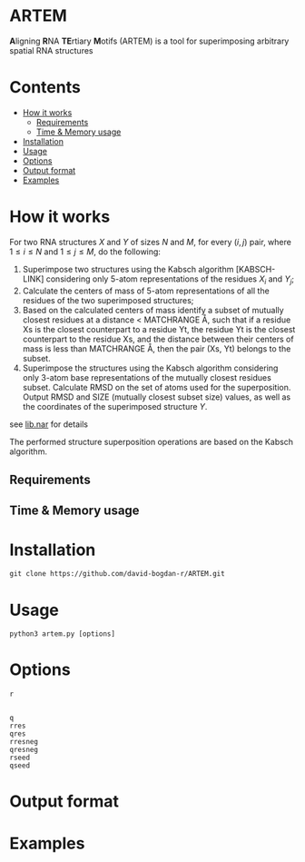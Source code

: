 # ARTEM

**A**ligning **R**NA **TE**rtiary **M**otifs (ARTEM) is a tool for superimposing arbitrary spatial RNA structures

# Contents
- [How it works](#how-it-works)
  - [Requirements](#requirements)
  - [Time & Memory usage](#time--memory-usage)
- [Installation](#installation)
- [Usage](#usage)
- [Options](#options)
- [Output format](#output-format)
- [Examples](#examples)


# How it works

For two RNA structures $X$ and $Y$ of sizes $N$ and $M$, for every $(i, j)$ pair, where $1 ≤ i ≤ N$ and $1 ≤ j ≤ M$, do the following:
1. Superimpose two structures using the Kabsch algorithm [KABSCH-LINK] considering only 5-atom representations of the residues $X_i$ and $Y_j$;
2. Calculate the centers of mass of 5-atom representations of all the residues of the two superimposed structures;
3. Based on the calculated centers of mass identify a subset of mutually closest residues at a distance < MATCHRANGE Å, such that if a residue Xs is the closest counterpart to a residue Yt, the residue Yt is the closest counterpart to the residue Xs, and the distance between their centers of mass is less than MATCHRANGE Å, then the pair (Xs, Yt) belongs to the subset. 
4. Superimpose the structures using the Kabsch algorithm considering only 3-atom base representations of the mutually closest residues subset. Calculate RMSD on the set of atoms used for the superposition. Output RMSD and SIZE (mutually closest subset size) values, as well as the coordinates of the superimposed structure $Y$. 



see [lib.nar](lib/nar.py) for details


The performed structure superposition operations are based on the Kabsch algorithm.





## Requirements
## Time & Memory usage

# Installation

    git clone https://github.com/david-bogdan-r/ARTEM.git

# Usage

    python3 artem.py [options]

# Options

    r


    q
    rres
    qres
    rresneg
    qresneg
    rseed
    qseed

# Output format

# Examples
